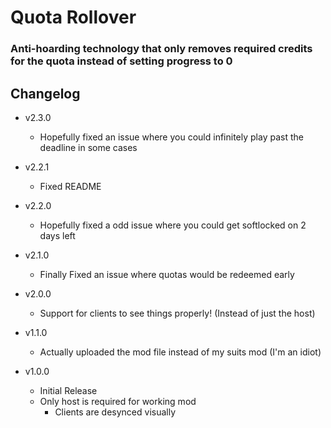 # Quota Rollover
### Anti-hoarding technology that only removes required credits for the quota instead of setting progress to 0

## Changelog
- v2.3.0
	- Hopefully fixed an issue where you could infinitely play past the deadline in some cases

- v2.2.1
	- Fixed README

- v2.2.0
	- Hopefully fixed a odd issue where you could get softlocked on 2 days left

- v2.1.0
	- Finally Fixed an issue where quotas would be redeemed early

- v2.0.0
	- Support for clients to see things properly! (Instead of just the host)

- v1.1.0
	- Actually uploaded the mod file instead of my suits mod (I'm an idiot)
	
- v1.0.0
	- Initial Release 
	- Only host is required for working mod
		- Clients are desynced visually
